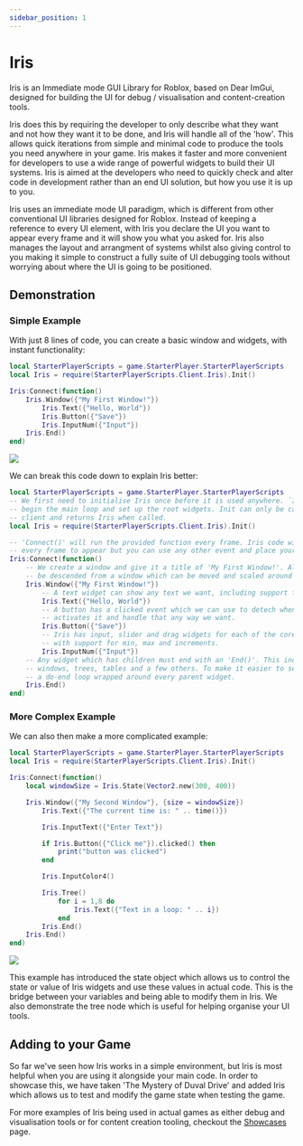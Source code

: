 ```yaml
---
sidebar_position: 1
---
```


# Iris

Iris is an Immediate mode GUI Library for Roblox, based on Dear ImGui, designed for building the UI for debug / visualisation and content-creation tools.

Iris does this by requiring the developer to only describe what they want and not how they want it to be done, and Iris will handle all of the 'how'. This allows quick iterations from simple and minimal code to produce the tools you need anywhere in your game. Iris makes it faster and more convenient for developers to use a wide range of powerful widgets to build their UI systems. Iris is aimed at the developers who need to quickly check and alter code in development rather than an end UI solution, but how you use it is up to you.

Iris uses an immediate mode UI paradigm, which is different from other conventional UI libraries designed for Roblox. Instead of keeping a reference to every UI element, with Iris you declare the UI you want to appear every frame and it will show you what you asked for. Iris also manages the layout and arrangment of systems whilst also giving control to you making it simple to construct a fully suite of UI debugging tools without worrying about where the UI is going to be positioned.

## Demonstration

### Simple Example

With just 8 lines of code, you can create a basic window and widgets, with instant functionality:

<div style={{"width": "100%", "display": "flex", "flex-direction": "row", "justify-content": "center"}}>
<div style={{"width": "50%", "align": "center"}}>

```lua
local StarterPlayerScripts = game.StarterPlayer.StarterPlayerScripts
local Iris = require(StarterPlayerScripts.Client.Iris).Init()

Iris:Connect(function()
    Iris.Window({"My First Window!"})
        Iris.Text({"Hello, World"})
        Iris.Button({"Save"})
        Iris.InputNum({"Input"})
    Iris.End()
end)
```
</div>
<div style={{"width": "50%", "display": "flex", "justify-content": "center", "align-items": "center"}}>
    <img src="/Iris/assets/docs/simpleExample1.png" />
</div>
</div>

We can break this code down to explain Iris better:
```lua
local StarterPlayerScripts = game.StarterPlayer.StarterPlayerScripts
-- We first need to initialise Iris once before it is used anywhere. `Init()` will
-- begin the main loop and set up the root widgets. Init can only be called once per
-- client and returns Iris when called.
local Iris = require(StarterPlayerScripts.Client.Iris).Init()

-- 'Connect()' will run the provided function every frame. Iris code will need to run
-- every frame to appear but you can use any other event and place your code anywhere
Iris:Connect(function()
    -- We create a window and give it a title of 'My First Window!'. All widgets will
    -- be descended from a window which can be moved and scaled around the screen.
    Iris.Window({"My First Window!"})
        -- A text widget can show any text we want, including support for RichText.
        Iris.Text({"Hello, World"})
        -- A button has a clicked event which we can use to detech when the user
        -- activates it and handle that any way we want.
        Iris.Button({"Save"})
        -- Iris has input, slider and drag widgets for each of the core datatype
        -- with support for min, max and increments.
        Iris.InputNum({"Input"})
    -- Any widget which has children must end with an 'End()'. This includes
    -- windows, trees, tables and a few others. To make it easier to see, we can use
    -- a do-end loop wrapped around every parent widget.
    Iris.End()
end)
```

### More Complex Example

We can also then make a more complicated example:

<div style={{"width": "100%", "display": "flex", "flex-direction": "row", "justify-content": "center"}}>
<div style={{"width": "50%", "align": "center"}}>

```lua
local StarterPlayerScripts = game.StarterPlayer.StarterPlayerScripts
local Iris = require(StarterPlayerScripts.Client.Iris).Init()

Iris:Connect(function()
    local windowSize = Iris.State(Vector2.new(300, 400))

    Iris.Window({"My Second Window"}, {size = windowSize})
        Iris.Text({"The current time is: " .. time()})

        Iris.InputText({"Enter Text"})

        if Iris.Button({"Click me"}).clicked() then
            print("button was clicked")
        end

        Iris.InputColor4()

        Iris.Tree()
            for i = 1,8 do
                Iris.Text({"Text in a loop: " .. i})
            end
        Iris.End()
    Iris.End()
end)
```
</div>
<div style={{"width":"50%", "display": "flex", "justify-content": "center", "align-items": "center"}}>
    <img src="/Iris/assets/docs/simpleExample2.png" />
</div>
</div>

This example has introduced the state object which allows us to control the state or value of Iris widgets and use these values in actual code. This is the bridge between your variables and being able to modify them in Iris. We also demonstrate the tree node which is useful for helping organise your UI tools. 

## Adding to your Game

So far we've seen how Iris works in a simple environment, but Iris is most helpful when you are using it alongside your main code. In order to showcase this, we have taken 'The Mystery of Duval Drive' and added Iris which allows us to test and modify the game state when testing the game.

For more examples of Iris being used in actual games as either debug and visualisation tools or for content creation tooling, checkout the [Showcases](./showcase.md) page.
